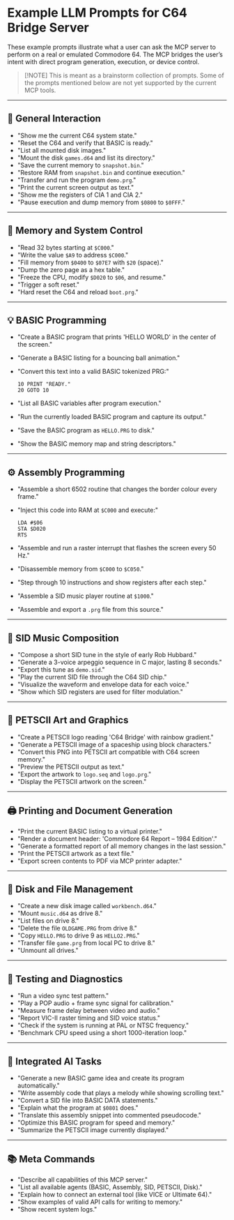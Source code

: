 # Example LLM Prompts for C64 Bridge Server

These example prompts illustrate what a user can ask the MCP server to perform on a real or emulated Commodore 64.
The MCP bridges the user’s intent with direct program generation, execution, or device control.

>[!NOTE] This is meant as a brainstorm collection of prompts. Some of the prompts mentioned below are not yet supported by the current MCP tools.

---

## 🧠 General Interaction

- "Show me the current C64 system state."
- "Reset the C64 and verify that BASIC is ready."
- "List all mounted disk images."
- "Mount the disk `games.d64` and list its directory."
- "Save the current memory to `snapshot.bin`."
- "Restore RAM from `snapshot.bin` and continue execution."
- "Transfer and run the program `demo.prg`."
- "Print the current screen output as text."
- "Show me the registers of CIA 1 and CIA 2."
- "Pause execution and dump memory from `$0800` to `$0FFF`."

---

## 💾 Memory and System Control

- "Read 32 bytes starting at `$C000`."
- "Write the value `$A9` to address `$C000`."
- "Fill memory from `$0400` to `$07E7` with `$20` (space)."
- "Dump the zero page as a hex table."
- "Freeze the CPU, modify `$D020` to `$06`, and resume."
- "Trigger a soft reset."
- "Hard reset the C64 and reload `boot.prg`."

---

## 💡 BASIC Programming

- "Create a BASIC program that prints 'HELLO WORLD' in the center of the screen."
- "Generate a BASIC listing for a bouncing ball animation."
- "Convert this text into a valid BASIC tokenized PRG:"
  
  ```basic
  10 PRINT "READY."
  20 GOTO 10
  ```

- "List all BASIC variables after program execution."
- "Run the currently loaded BASIC program and capture its output."
- "Save the BASIC program as `HELLO.PRG` to disk."
- "Show the BASIC memory map and string descriptors."

---

## ⚙️ Assembly Programming

- "Assemble a short 6502 routine that changes the border colour every frame."
- "Inject this code into RAM at `$C000` and execute:"
  
  ```assembly
  LDA #$06
  STA $D020
  RTS
  ```

- "Assemble and run a raster interrupt that flashes the screen every 50 Hz."
- "Disassemble memory from `$C000` to `$C050`."
- "Step through 10 instructions and show registers after each step."
- "Assemble a SID music player routine at `$1000`."
- "Assemble and export a `.prg` file from this source."

---

## 🎵 SID Music Composition

- "Compose a short SID tune in the style of early Rob Hubbard."
- "Generate a 3-voice arpeggio sequence in C major, lasting 8 seconds."
- "Export this tune as `demo.sid`."
- "Play the current SID file through the C64 SID chip."
- "Visualize the waveform and envelope data for each voice."
- "Show which SID registers are used for filter modulation."

---

## 🎨 PETSCII Art and Graphics

- "Create a PETSCII logo reading 'C64 Bridge' with rainbow gradient."
- "Generate a PETSCII image of a spaceship using block characters."
- "Convert this PNG into PETSCII art compatible with C64 screen memory."
- "Preview the PETSCII output as text."
- "Export the artwork to `logo.seq` and `logo.prg`."
- "Display the PETSCII artwork on the screen."

---

## 🖨️ Printing and Document Generation

- "Print the current BASIC listing to a virtual printer."
- "Render a document header: 'Commodore 64 Report – 1984 Edition'."
- "Generate a formatted report of all memory changes in the last session."
- "Print the PETSCII artwork as a text file."
- "Export screen contents to PDF via MCP printer adapter."

---

## 🧩 Disk and File Management

- "Create a new disk image called `workbench.d64`."
- "Mount `music.d64` as drive 8."
- "List files on drive 8."
- "Delete the file `OLDGAME.PRG` from drive 8."
- "Copy `HELLO.PRG` to drive 9 as `HELLO2.PRG`."
- "Transfer file `game.prg` from local PC to drive 8."
- "Unmount all drives."

---

## 🧪 Testing and Diagnostics

- "Run a video sync test pattern."
- "Play a POP audio + frame sync signal for calibration."
- "Measure frame delay between video and audio."
- "Report VIC-II raster timing and SID voice status."
- "Check if the system is running at PAL or NTSC frequency."
- "Benchmark CPU speed using a short 1000-iteration loop."

---

## 🤖 Integrated AI Tasks

- "Generate a new BASIC game idea and create its program automatically."
- "Write assembly code that plays a melody while showing scrolling text."
- "Convert a SID file into BASIC DATA statements."
- "Explain what the program at `$0801` does."
- "Translate this assembly snippet into commented pseudocode."
- "Optimize this BASIC program for speed and memory."
- "Summarize the PETSCII image currently displayed."

---

## 📚 Meta Commands

- "Describe all capabilities of this MCP server."
- "List all available agents (BASIC, Assembly, SID, PETSCII, Disk)."
- "Explain how to connect an external tool (like VICE or Ultimate 64)."
- "Show examples of valid API calls for writing to memory."
- "Show recent system logs."
